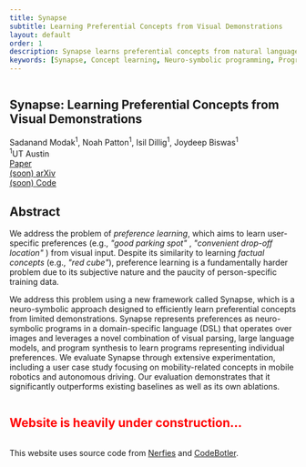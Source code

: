```yaml
---
title: Synapse
subtitle: Learning Preferential Concepts from Visual Demonstrations
layout: default
order: 1
description: Synapse learns preferential concepts from natural language input and a few visual demonstrations.
keywords: [Synapse, Concept learning, Neuro-symbolic programming, Program Synthesis, Visual Reasoning]
---
```


<style>
@import url('https://fonts.googleapis.com/css2?family=Space+Grotesk:wght@500&display=swap');
.curly-font {
    font-family: 'Space Grotesk', cursive;
    color: orange;
}
</style>

<!-- Title, Authors and Buttons -->
<section class="hero">
  <div class="hero-body">
    <div class="container is-max-desktop">
      <div class="columns is-centered">
        <div class="column has-text-centered">
          <h1 class="title is-1 publication-title">
            Synapse: Learning Preferential Concepts from Visual Demonstrations
          </h1>
          <div class="is-size-5 publication-authors">
            <span class="author-block">
              Sadanand Modak<sup>1</sup>, </span>
            <span class="author-block">
              Noah Patton<sup>1</sup>, </span>
            <span class="author-block">
              Isil Dillig<sup>1</sup>, </span>
            <span class="author-block">
              Joydeep Biswas<sup>1</sup></span>
          </div>
          <div class="is-size-5 publication-authors">
            <span class="author-block"><sup>1</sup>UT Austin</span>
          </div>
          <div class="publication-links">
            <!-- Paper PDF Link. -->
            <span class="link-block">
              <a href="https://amrl.cs.utexas.edu/synapse"
                class="external-link button is-normal is-rounded is-dark">
                <span class="icon">
                  <i class="fas fa-file-pdf"></i>
                </span>
                <span class="is-size-7">Paper<br>
                (soon)</span>
              </a>
            </span>
            <!-- Paper arxiv Link. -->
            <span class="link-block">
              <a href="https://amrl.cs.utexas.edu/synapse"
                class="external-link button is-normal is-rounded is-dark">
                <span class="icon">
                  <i class="ai ai-arxiv"></i>
                </span>
                <span class="is-size-7">arXiv<br>
                (soon)</span>
              </a>
            </span>
            <!-- Code Link. -->
            <span class="link-block">
              <a href="https://github.com/sadanand1120/nspl"
                class="external-link button is-normal is-rounded is-dark">
                <span class="icon">
                  <i class="fab fa-github"></i>
                </span>
                <span>Code</span>
              </a>
            </span>
          </div>
        </div>
      </div>
    </div>
  </div>
</section>

<section class="section">
  <div class="container is-max-desktop">
    <!-- Abstract. -->
    <div class="columns is-centered has-text-centered">
      <div class="column is-four-fifths">
        <h2 class="title is-3">Abstract</h2>
        <div class="content has-text-justified">
          <p>
            We address the problem of <i>preference learning</i>, which aims to learn user-specific preferences
            (e.g., <i> "good parking spot" </i>, <i> "convenient drop-off location" </i>) from visual input. Despite
            its similarity to learning <i>factual concepts</i> (e.g., <i>"red cube"</i>), preference learning is a
            fundamentally harder problem due to its subjective nature and the paucity of person-specific training
            data.
          </p>
          <p>
            We address this problem using a
            new framework called <span class="dnerf">Synapse</span>, which is a neuro-symbolic approach designed to
            efficiently learn
            preferential concepts from limited demonstrations. <span class="dnerf">Synapse</span> represents
            preferences as neuro-symbolic
            programs in a domain-specific language (DSL) that operates over images and leverages a novel combination
            of visual parsing, large language models, and program synthesis to learn programs representing individual
            preferences. We evaluate <span class="dnerf">Synapse</span> through extensive experimentation, including a
            user case study focusing
            on mobility-related concepts in mobile robotics and autonomous driving. Our evaluation demonstrates that
            it significantly outperforms existing baselines as well as its own ablations.
          </p>
        </div>
      </div>
    </div>
    <!--/ Abstract. -->
  </div>
</section>

## <span style="color:red">Website is heavily under construction...</span>

<footer class="footer">
  <div class="container">
    <div class="content has-text-centered">
      <a class="icon-link" href="https://amrl.cs.utexas.edu/synapse">
        <i class="fas fa-file-pdf"></i>
      </a>
      <a class="icon-link" href="https://github.com/sadanand1120/nspl">
        <i class="fab fa-github"></i>
      </a>
    </div>
    <div class="columns is-centered">
      <div class="column is-8">
        <div class="content">
          <p>
            This website uses source code from <a href="https://github.com/nerfies/nerfies.github.io"><span
                class="dnerf">Nerfies</span></a> and <a href="https://github.com/ut-amrl/codebotler"><span
                  class="dnerf">CodeBotler</span></a>.
          </p>
        </div>
      </div>
    </div>
  </div>
</footer>
